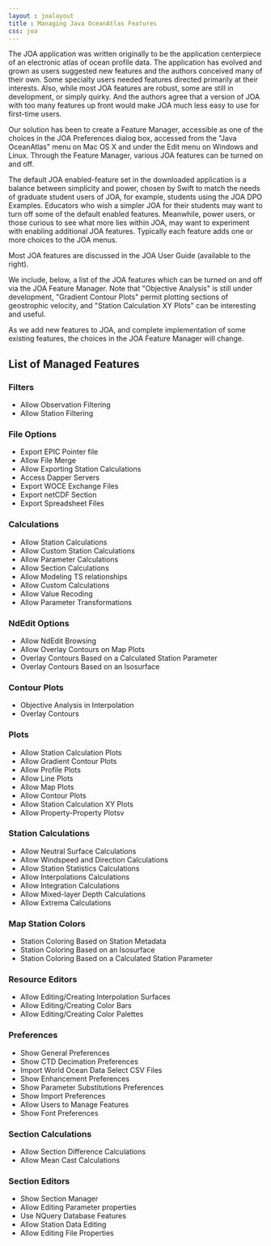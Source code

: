 ```yaml
---
layout : joalayout
title : Managing Java OceanAtlas Features
css: joa
---
```


<p>The JOA application was written originally to be the application centerpiece of an electronic
atlas of ocean profile data. The application has evolved and grown as users suggested new
features and the authors conceived many of their own. Some specialty users needed features
directed primarily at their interests. Also, while most JOA features are robust, some are still
in development, or simply quirky. And the authors agree that a version of JOA with too many
features up front would make JOA much less easy to use for first-time users.</p>

<p>Our solution has been to create a Feature Manager, accessible as one of the choices in the JOA
Preferences dialog box, accessed from the &quot;Java OceanAtlas&quot; menu on Mac OS X and under the
Edit menu on Windows and Linux. Through the Feature Manager, various JOA features can be
turned on and off.</p>

<p>The default JOA enabled-feature set in the downloaded application is a balance between
simplicity and power, chosen by Swift to match the needs of graduate student users of JOA,
for example, students using the JOA DPO Examples. Educators who wish a simpler JOA for
their students may want to turn off some of the default enabled features. Meanwhile, power
users, or those curious to see what more lies within JOA, may want to experiment with enabling
additional JOA features. Typically each feature adds one or more choices to the JOA menus.</p>

<p>Most JOA features are discussed in the JOA User Guide (available to the right).</p>

<p>We include, below, a list of the JOA features which can be turned on and off via the JOA Feature
Manager. Note that &quot;Objective Analysis&quot; is still under development, &quot;Gradient Contour Plots&quot;
permit plotting sections of geostrophic velocity, and &quot;Station Calculation XY Plots&quot; can be
interesting and useful.</p>

<p>As we add new features to JOA, and complete implementation of some existing features, the
choices in the JOA Feature Manager will change.</p>

<h2>List of Managed Features</h2>
<div id="feature_list">
  <h3 class="feature_type">Filters</h3>
  <ul>
    <li>Allow Observation Filtering</li>
    <li>Allow Station Filtering</li>
  </ul>

  <h3 class="feature_type">File Options</h3>
  <ul>
    <li>Export EPIC Pointer file</li>
    <li>Allow File Merge</li>
    <li>Allow Exporting Station Calculations</li>
    <li>Access Dapper Servers</li>
    <li>Export WOCE Exchange Files</li>
    <li>Export netCDF Section</li>
    <li>Export Spreadsheet Files</li>
  </ul>

  <h3 class="feature_type">Calculations</h3>
  <ul>
    <li>Allow Station Calculations</li>
    <li>Allow Custom Station Calculations</li>
    <li>Allow Parameter Calculations</li>
    <li>Allow Section Calculations</li>
    <li>Allow Modeling TS relationships</li>
    <li>Allow Custom Calculations</li>
    <li>Allow Value Recoding</li>
    <li>Allow Parameter Transformations</li>
  </ul>

  <h3 class="feature_type">NdEdit Options</h3>
  <ul>
    <li>Allow NdEdit Browsing</li>
    <li>Allow Overlay Contours on Map Plots</li>
    <li>Overlay Contours Based on a Calculated Station Parameter</li>
    <li>Overlay Contours Based on an Isosurface</li>
  </ul>

  <h3 class="feature_type">Contour Plots</h3>
  <ul>
    <li>Objective Analysis in Interpolation</li>
    <li>Overlay Contours</li>
  </ul>

  <h3 class="feature_type">Plots</h3>
  <ul>
    <li>Allow Station Calculation Plots</li>
    <li>Allow Gradient Contour Plots</li>
    <li>Allow Profile Plots</li>
    <li>Allow Line Plots</li>
    <li>Allow Map Plots</li>
    <li>Allow Contour Plots</li>
    <li>Allow Station Calculation XY Plots</li>
    <li>Allow Property-Property Plotsv
  </ul>

  <h3 class="feature_type">Station Calculations</h3>
  <ul>
    <li>Allow Neutral Surface Calculations</li>
    <li>Allow Windspeed and Direction Calculations</li>
    <li>Allow Station Statistics Calculations</li>
    <li>Allow Interpolations Calculations</li>
    <li>Allow Integration Calculations</li>
    <li>Allow Mixed-layer Depth Calculations</li>
    <li>Allow Extrema Calculations</li>
  </ul>

  <h3 class="feature_type">Map Station Colors</h3>
  <ul>
    <li>Station Coloring Based on Station Metadata</li>
    <li>Station Coloring Based on an Isosurface</li>
    <li>Station Coloring Based on a Calculated Station Parameter</li>
  </ul>

  <h3 class="feature_type">Resource Editors</h3>
  <ul>
    <li>Allow Editing/Creating Interpolation Surfaces</li>
    <li>Allow Editing/Creating Color Bars</li>
    <li>Allow Editing/Creating Color Palettes</li>
  </ul>

  <h3 class="feature_type">Preferences</h3>
  <ul>
    <li>Show General Preferences</li>
    <li>Show CTD Decimation Preferences</li>
    <li>Import World Ocean Data Select CSV Files</li>
    <li>Show Enhancement Preferences</li>
    <li>Show Parameter Substitutions Preferences</li>
    <li>Show Import Preferences</li>
    <li>Allow Users to Manage Features</li>
    <li>Show Font Preferences</li>
  </ul>

  <h3 class="feature_type">Section Calculations</h3>
  <ul>
    <li>Allow Section Difference Calculations</li>
    <li>Allow Mean Cast Calculations</li>
  </ul>

  <h3 class="feature_type">Section Editors</h3>
  <ul>
    <li>Show Section Manager</li>
    <li>Allow Editing Parameter properties</li>
    <li>Use NQuery Database Features</li>
    <li>Allow Station Data Editing</li>
    <li>Allow Editing File Properties</li>
  </ul>
</div>
